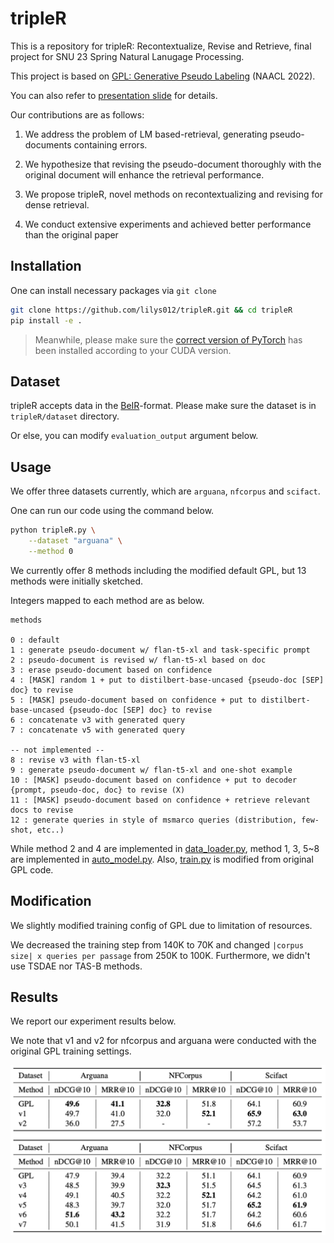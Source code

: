 # tripleR

This is a repository for tripleR: Recontextualize, Revise and Retrieve, final project for SNU 23 Spring Natural Lanugage Processing.

This project is based on [GPL: Generative Pseudo Labeling](https://github.com/UKPLab/gpl) (NAACL 2022).

You can also refer to [presentation slide](assets/tripleR.pdf) for details.

Our contributions are as follows:

1. We address the problem of LM based-retrieval, generating pseudo-documents containing errors.

2. We hypothesize that revising the pseudo-document thoroughly with the original document will enhance the retrieval performance.

3. We propose tripleR, novel methods on recontextualizing and revising for dense retrieval.

4. We conduct extensive experiments and achieved better performance than the original paper



## Installation
One can install necessary packages via `git clone`
```bash
git clone https://github.com/lilys012/tripleR.git && cd tripleR
pip install -e .
```
> Meanwhile, please make sure the [correct version of PyTorch](https://pytorch.org/get-started/locally/) has been installed according to your CUDA version.

## Dataset
tripleR accepts data in the [BeIR](https://github.com/beir-cellar/beir.git)-format. Please make sure the dataset is in `tripleR/dataset` directory. 

Or else, you can modify `evaluation_output` argument below.

## Usage
We offer three datasets currently, which are `arguana`, `nfcorpus` and `scifact`.

One can run our code using the command below.
```bash
python tripleR.py \
    --dataset "arguana" \
    --method 0
```

We currently offer 8 methods including the modified default GPL, but 13 methods were initially sketched.

Integers mapped to each method are as below.
```
methods

0 : default
1 : generate pseudo-document w/ flan-t5-xl and task-specific prompt
2 : pseudo-document is revised w/ flan-t5-xl based on doc
3 : erase pseudo-document based on confidence
4 : [MASK] random 1 + put to distilbert-base-uncased {pseudo-doc [SEP] doc} to revise
5 : [MASK] pseudo-document based on confidence + put to distilbert-base-uncased {pseudo-doc [SEP] doc} to revise 
6 : concatenate v3 with generated query 
7 : concatenate v5 with generated query 

-- not implemented --
8 : revise v3 with flan-t5-xl
9 : generate pseudo-document w/ flan-t5-xl and one-shot example
10 : [MASK] pseudo-document based on confidence + put to decoder {prompt, pseudo-doc, doc} to revise (X)
11 : [MASK] pseudo-document based on confidence + retrieve relevant docs to revise
12 : generate queries in style of msmarco queries (distribution, few-shot, etc..)
```
While method 2 and 4 are implemented in [data_loader.py](gpl/data_loader.py), method 1, 3, 5~8 are implemented in [auto_model.py](gpl/toolkit/auto_model.py). Also, [train.py](gpl/train.py) is modified from original GPL code.

## Modification
We slightly modified training config of GPL due to limitation of resources. 

We decreased the training step from 140K to 70K and changed `|corpus size| x queries per passage` from 250K to 100K. Furthermore, we didn't use TSDAE nor TAS-B methods.

## Results
We report our experiment results below.

We note that v1 and v2 for nfcorpus and arguana were conducted with the original GPL training settings.

![](assets/tripleR.png)
